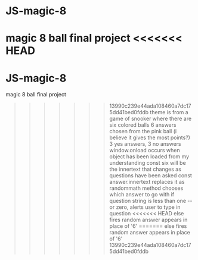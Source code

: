 # JS-magic-8
magic 8 ball final project
<<<<<<< HEAD
=======
# JS-magic-8
magic 8 ball final project
>>>>>>> 13990c239e44ada108460a7dc175dd41bed0fddb
theme is from a game of snooker where there are six colored balls
6 answers chosen from the pink ball (i believe it gives the most points?)
3 yes answers, 3 no answers
window.onload occurs when object has been loaded from my understanding
const six will be the innertext that changes as questions have been asked
const answer.innertext replaces it as randommath method chooses which answer to go with
if question string is less than one -- or zero, alerts user to type in question
<<<<<<< HEAD
else fires random answer appears in place of '6'
=======
else fires random answer appears in place of '6'
>>>>>>> 13990c239e44ada108460a7dc175dd41bed0fddb

